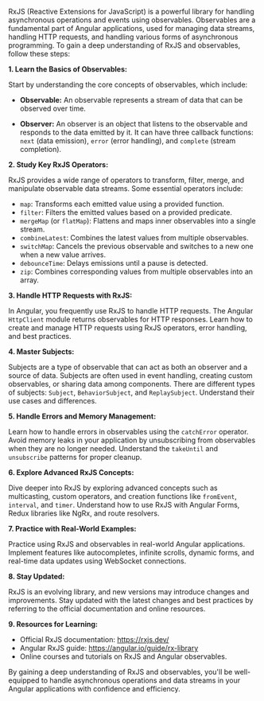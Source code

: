 RxJS (Reactive Extensions for JavaScript) is a powerful library for handling asynchronous operations and events using observables. Observables are a fundamental part of Angular applications, used for managing data streams, handling HTTP requests, and handling various forms of asynchronous programming. To gain a deep understanding of RxJS and observables, follow these steps:

**1. Learn the Basics of Observables:**

Start by understanding the core concepts of observables, which include:

- **Observable:** An observable represents a stream of data that can be observed over time.

- **Observer:** An observer is an object that listens to the observable and responds to the data emitted by it. It can have three callback functions: `next` (data emission), `error` (error handling), and `complete` (stream completion).

**2. Study Key RxJS Operators:**

RxJS provides a wide range of operators to transform, filter, merge, and manipulate observable data streams. Some essential operators include:

- `map`: Transforms each emitted value using a provided function.
- `filter`: Filters the emitted values based on a provided predicate.
- `mergeMap` (or `flatMap`): Flattens and maps inner observables into a single stream.
- `combineLatest`: Combines the latest values from multiple observables.
- `switchMap`: Cancels the previous observable and switches to a new one when a new value arrives.
- `debounceTime`: Delays emissions until a pause is detected.
- `zip`: Combines corresponding values from multiple observables into an array.

**3. Handle HTTP Requests with RxJS:**

In Angular, you frequently use RxJS to handle HTTP requests. The Angular `HttpClient` module returns observables for HTTP responses. Learn how to create and manage HTTP requests using RxJS operators, error handling, and best practices.

**4. Master Subjects:**

Subjects are a type of observable that can act as both an observer and a source of data. Subjects are often used in event handling, creating custom observables, or sharing data among components. There are different types of subjects: `Subject`, `BehaviorSubject`, and `ReplaySubject`. Understand their use cases and differences.

**5. Handle Errors and Memory Management:**

Learn how to handle errors in observables using the `catchError` operator. Avoid memory leaks in your application by unsubscribing from observables when they are no longer needed. Understand the `takeUntil` and `unsubscribe` patterns for proper cleanup.

**6. Explore Advanced RxJS Concepts:**

Dive deeper into RxJS by exploring advanced concepts such as multicasting, custom operators, and creation functions like `fromEvent`, `interval`, and `timer`. Understand how to use RxJS with Angular Forms, Redux libraries like NgRx, and route resolvers.

**7. Practice with Real-World Examples:**

Practice using RxJS and observables in real-world Angular applications. Implement features like autocompletes, infinite scrolls, dynamic forms, and real-time data updates using WebSocket connections.

**8. Stay Updated:**

RxJS is an evolving library, and new versions may introduce changes and improvements. Stay updated with the latest changes and best practices by referring to the official documentation and online resources.

**9. Resources for Learning:**

- Official RxJS documentation: https://rxjs.dev/
- Angular RxJS guide: https://angular.io/guide/rx-library
- Online courses and tutorials on RxJS and Angular observables.

By gaining a deep understanding of RxJS and observables, you'll be well-equipped to handle asynchronous operations and data streams in your Angular applications with confidence and efficiency.